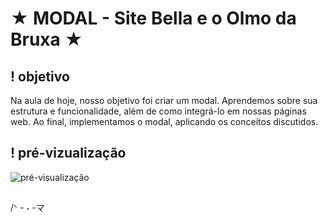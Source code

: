 # ★ MODAL - Site Bella e o Olmo da Bruxa ★

## ! objetivo 
Na aula de hoje, nosso objetivo foi criar um modal. Aprendemos sobre sua estrutura e funcionalidade, além de como integrá-lo em nossas páginas web. Ao final, implementamos o modal, aplicando os conceitos discutidos.

## ! pré-vizualização
![pré-visualização](https://github.com/user-attachments/assets/63f61a69-87e2-472d-ac8e-266df1ec23b5)

##

/ᐠ - ˕ -マ⁩
